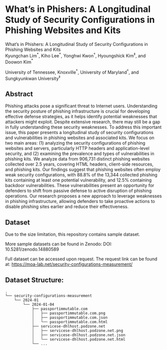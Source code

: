 # What’s in Phishers: A Longitudinal Study of Security Configurations in Phishing Websites and Kits

What’s in Phishers: A Longitudinal Study of Security Configurations in Phishing Websites and Kits  
Kyungchan Lim$`^*`$, Kiho Lee$`^*`$, Yonghwi Kwon$`^†`$, Hyoungshick Kim$`^‡`$, and Doowon Kim$`^*`$

University of Tennessee, Knoxville$`^*`$, University of Maryland$`^†`$, and Sungkyunkwan University$`^‡`$

## Abstract

Phishing attacks pose a significant threat to Internet users. Understanding the security posture of phishing infrastructure is crucial for developing effective defense strategies, as it helps identify potential weaknesses that attackers might exploit. Despite extensive research, there may still be a gap in fully understanding these security weaknesses. To address this important issue, this paper presents a longitudinal study of security configurations and vulnerabilities in phishing websites and associated kits. We focus on two main areas: (1) analyzing the security configurations of phishing websites and servers, particularly HTTP headers and application-level security, and (2) examining the prevalence and types of vulnerabilities in phishing kits. We analyze data from 906,731 distinct phishing websites collected over 2.5 years, covering HTML headers, client-side resources, and phishing kits. Our findings suggest that phishing websites often employ weak security configurations, with 88.8% of the 13,344 collected phishing kits containing at least one potential vulnerability, and 12.5% containing backdoor vulnerabilities. These vulnerabilities present an opportunity for defenders to shift from passive defense to active disruption of phishing operations. Our research proposes a new approach to leverage weaknesses in phishing infrastructure, allowing defenders to take proactive actions to disable phishing sites earlier and reduce their effectiveness.

## Dataset
Due to the size limitation, this repository contains sample dataset.

More sample datasets can be found in Zenodo: DOI: 10.5281/zenodo.14880589

Full dataset can be accessed upon request. The request link can be found at: https://moa-lab.net/security-configurations-measurement/

## Dataset Structure:
```
.
└── security-configurations-measurement
	└── 2024-01
		└── 2024-01-04
			├── passportimmutable.com
			│	├── passportimmutable.com.png
			│	├── passportimmutable.com.json
			│	└── passportimmutable.com.html
			├── servicese-dhlhost.podzone.net
			│	├── servicese-dhlhost.podzone.net.png
			│	├── servicese-dhlhost.podzone.net.json
			│	└── servicese-dhlhost.podzone.net.html
			└──	...
```
